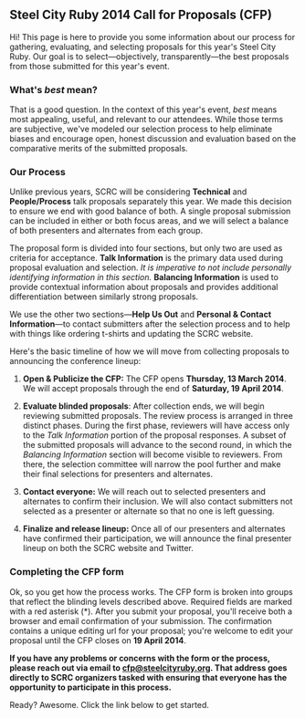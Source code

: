 ## Steel City Ruby 2014 Call for Proposals (CFP)
Hi! This page is here to provide you some information about our process for gathering, evaluating, and selecting proposals for this year's Steel City Ruby. Our goal is to select&mdash;objectively, transparently&mdash;the best proposals from those submitted for this year's event.

### What's _best_ mean?
That is a good question. In the context of this year's event, _best_ means most appealing, useful, and relevant to our attendees. While those terms are subjective, we've modeled our selection process to help eliminate biases and encourage open, honest discussion and evaluation based on the comparative merits of the submitted proposals.

### Our Process
Unlike previous years, SCRC will be considering __Technical__ and __People/Process__ talk proposals separately this year. We made this decision to ensure we end with good balance of both. A single proposal submission can be included in either or both focus areas, and we will select a balance of both presenters and alternates from each group.

The proposal form is divided into four sections, but only two are used as criteria for acceptance. __Talk Information__ is the primary data used during proposal evaluation and selection. _It is imperative to not include personally identifying information in this section._ __Balancing Information__ is used to provide contextual information about proposals and provides additional differentiation between similarly strong proposals.

We use the other two sections&mdash;__Help Us Out__ and __Personal &amp; Contact Information__&mdash;to contact submitters after the selection process and to help with things like ordering t&#45;shirts and updating the SCRC website.

Here's the basic timeline of how we will move from collecting proposals to announcing the conference lineup:

1. __Open &amp; Publicize the CFP:__ The CFP opens __Thursday, 13 March 2014__. We will accept proposals through the end of __Saturday, 19 April 2014__.

1. __Evaluate blinded proposals__: After collection ends, we will begin reviewing submitted proposals. The review process is arranged in three distinct phases. During the first phase, reviewers will have access only to the _Talk Information_ portion of the proposal responses. A subset of the submitted proposals will advance to the second round, in which the _Balancing Information_ section will become visible to reviewers. From there, the selection committee will narrow the pool further and make their final selections for presenters and alternates.


1. __Contact everyone:__ We will reach out to selected presenters and alternates to confirm their inclusion. We will also contact submitters not selected as a presenter or alternate so that no one is left guessing.

1. __Finalize and release lineup:__ Once all of our presenters and alternates have confirmed their participation, we will announce the final presenter lineup on both the SCRC website and Twitter.

### Completing the CFP form
Ok, so you get how the process works. The CFP form is broken into groups that reflect the
blinding levels described above. Required fields are marked with a red asterisk
(<span class="required">*</span>). After you submit your proposal, you'll receive both a browser and email confirmation of your submission. The confirmation contains a unique editing url for your proposal; you're welcome to edit your proposal until the CFP closes on __19 April 2014__.

__If you have any problems or concerns with the form or the process, please reach out via email to cfp@steelcityruby.org. That address goes directly to SCRC organizers tasked with ensuring that everyone has the opportunity to participate in this process.__

Ready? Awesome. Click the link below to get started.
